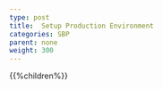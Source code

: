 ```yaml
---
type: post
title:  Setup Production Environment
categories: SBP
parent: none
weight: 300
---
```


{{%children%}}

